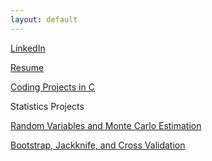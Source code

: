 ```yaml
---
layout: default
---
```


[LinkedIn]([linkedin.com](https://www.linkedin.com/in/adam-tkoy/))

[Resume](tkoy_resume_2024.pdf)

[Coding Projects in C](https://github.com/AdamTKoy/c-projects)

Statistics Projects

[Random Variables and Monte Carlo Estimation](https://htmlpreview.github.io/?https://github.com/AdamTKoy/AdamTKoy.github.io/blob/master/Statistical-Projects-in-R/RandomSampling_MonteCarlo.html)

[Bootstrap, Jackknife, and Cross Validation](https://htmlpreview.github.io/?https://github.com/AdamTKoy/AdamTKoy.github.io/blob/master/Statistical-Projects-in-R/Bootstrap-Jackknife-CrossValidation.html)
